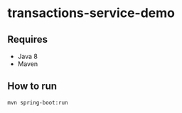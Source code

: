 # transactions-service-demo

## Requires
- Java 8
- Maven

## How to run

```
mvn spring-boot:run
```
